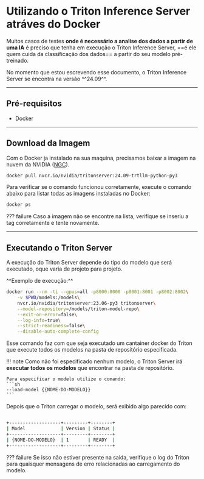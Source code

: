 # Utilizando o Triton Inference Server atráves do Docker

Muitos casos de testes **onde é necessário a analise dos dados a partir de uma IA** é preciso que tenha em execução o Triton Inference Server, ==é ele quem cuida da classificação dos dados== a partir do seu modelo pré-treinado.

No momento que estou escrevendo esse documento, o Triton Inference Server se encontra na versão ^^24.09^^.

---

## Pré-requisitos

- Docker

---

## Download da Imagem
Com o Docker ja instalado na sua maquina, precisamos baixar a imagem na nuvem da NVIDIA ([NGC](https://catalog.ngc.nvidia.com/orgs/nvidia/containers/tritonserver)).

```sh
docker pull nvcr.io/nvidia/tritonserver:24.09-trtllm-python-py3
```

Para verificar se o comando funcionou corretamente, execute o comando abaixo para listar todas as imagens instaladas no Docker:

```sh
docker ps
```

??? failure
    Caso a imagem não se encontre na lista, verifique se inseriu a tag corretamente e tente novamente.

---

## Executando o Triton Server

A execução do Triton Server depende do tipo do modelo que será executado, oque varia de projeto para projeto.

^^Exemplo de execução:^^

```sh
docker run --rm -ti --gpus=all -p8000:8000 -p8001:8001 -p8002:8002\
    -v $PWD/models:/models\
    nvcr.io/nvidia/tritonserver:23.06-py3 tritonserver\
    --model-repository=/models/triton-model-repo\
    --exit-on-error=false\
    --log-info=true\
    --strict-readiness=false\
    --disable-auto-complete-config
```

Esse comando faz com que seja executado um cantainer docker do Triton que execute todos os modelos na pasta de repositório especificada.

!!! note
    Como não foi especificado nenhum modelo, o Triton Server irá **executar todos os modelos** que encontrar na pasta de repositório.

    Para especificar o modelo utilize o comando:
    ```sh
    --load-model {{NOME-DO-MODELO}}
    ```

Depois que o Triton carregar o modelo, será exibido algo parecido com:

```sh

+-------------------+---------+--------+
| Model             | Version | Status |
+-------------------+---------+--------+
| {NOME-DO-MODELO}  | 1       | READY  |
+-------------------+---------+--------+
```
??? failure
    Se isso não estiver presente na saída, verifique o log do Triton para quaisquer mensagens de erro relacionadas ao carregamento do modelo.